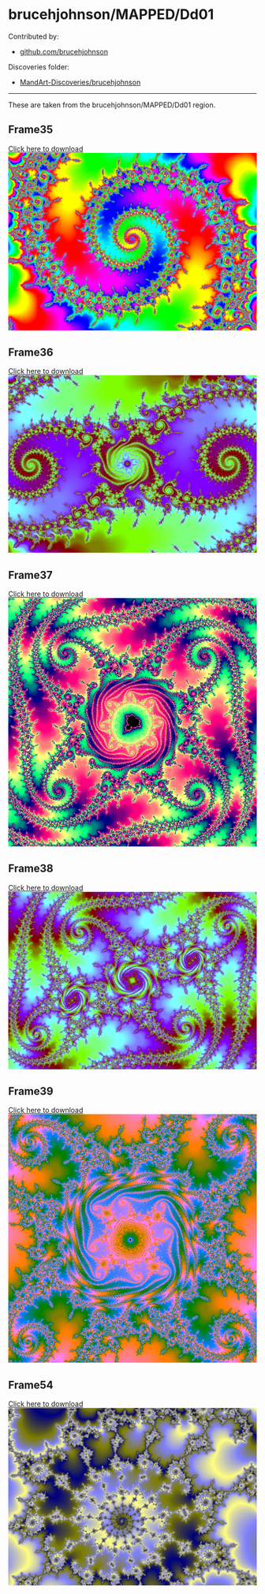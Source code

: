 # brucehjohnson/MAPPED/Dd01

Contributed by:

- [github.com/brucehjohnson](https://github.com/brucehjohnson)

Discoveries folder:

- [MandArt-Discoveries/brucehjohnson](https://github.com/denisecase/MandArt-Discoveries/tree/main/brucehjohnson)

-----

These are taken from the brucehjohnson/MAPPED/Dd01 region. 


## Frame35

<a href="Frame35.mandart" download="Frame35.mandart">Click here to download</a><br>
!["Frame35"](Frame35.png)


## Frame36

<a href="Frame36.mandart" download="Frame36.mandart">Click here to download</a><br>
!["Frame36"](Frame36.png)


## Frame37

<a href="Frame37.mandart" download="Frame37.mandart">Click here to download</a><br>
!["Frame37"](Frame37.png)


## Frame38

<a href="Frame38.mandart" download="Frame38.mandart">Click here to download</a><br>
!["Frame38"](Frame38.png)


## Frame39

<a href="Frame39.mandart" download="Frame39.mandart">Click here to download</a><br>
!["Frame39"](Frame39.png)


## Frame54

<a href="Frame54.mandart" download="Frame54.mandart">Click here to download</a><br>
!["Frame54"](Frame54.png)

